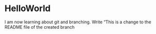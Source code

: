 HelloWorld
==========
I am now learning about git and branching.
Write “This is a change to the README file of the created branch
